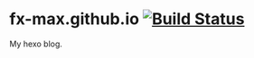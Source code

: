 # fx-max.github.io [![Build Status](https://api.travis-ci.org/FX-Max/fx-max.github.io.svg?branch=develop)](https://travis-ci.org/FX-Max/fx-max.github.io)
My hexo blog.
